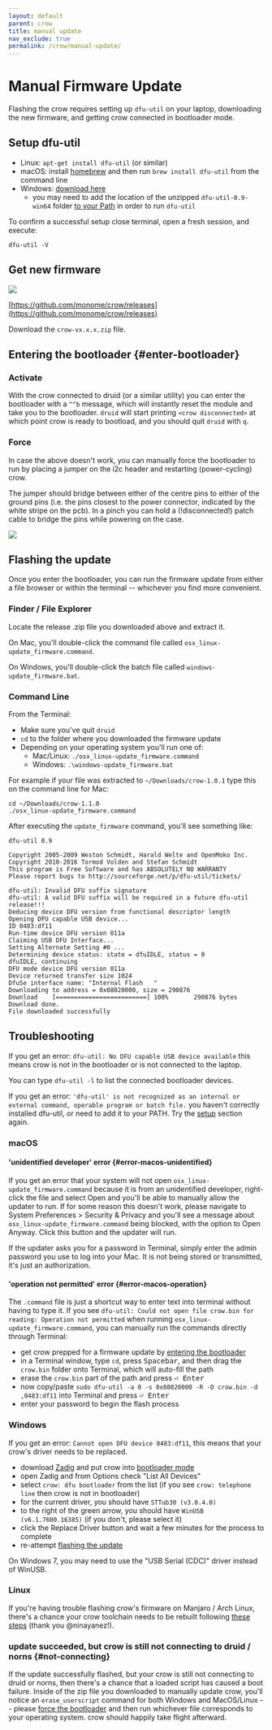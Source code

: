 ```yaml
---
layout: default
parent: crow
title: manual update
nav_exclude: true
permalink: /crow/manual-update/
---
```


# Manual Firmware Update

Flashing the crow requires setting up `dfu-util` on your laptop, downloading the new firmware, and getting crow connected in bootloader mode.

## Setup dfu-util<a name="setup"></a>

- Linux: `apt-get install dfu-util` (or similar)
- macOS: install [homebrew](https://brew.sh) and then run `brew install dfu-util` from the command line
- Windows: [download here](http://dfu-util.sourceforge.net/releases/dfu-util-0.9-win64.zip)
	- you may need to add the location of the unzipped `dfu-util-0.9-win64` folder [to your Path](https://www.architectryan.com/2018/03/17/add-to-the-path-on-windows-10/) in order to run `dfu-util`

To confirm a successful setup close terminal, open a fresh session, and execute:

```
dfu-util -V
```

## Get new firmware

![](../images/crow-release.png)

[https://github.com/monome/crow/releases](https://github.com/monome/crow/releases)

Download the `crow-vx.x.x.zip` file.


## Entering the bootloader {#enter-bootloader}

### Activate

With the crow connected to druid (or a similar utility) you can enter the bootloader with a `^^b` message, which will instantly reset the module and take you to the bootloader. `druid` will start printing `<crow disconnected>` at which point crow is ready to bootload, and you should quit `druid` with `q`.

### Force

In case the above doesn't work, you can manually force the bootloader to run by placing a jumper on the i2c header and restarting (power-cycling) crow.

The jumper should bridge between either of the centre pins to either of the
ground pins (i.e. the pins closest to the power connector, indicated by the
white stripe on the pcb). In a pinch you can hold a (!disconnected!) patch cable
to bridge the pins while powering on the case.

![](../images/crow-dfu.jpg)

## Flashing the update

Once you enter the bootloader, you can run the firmware update from either a file browser or within the terminal -- whichever you find more convenient.

### Finder / File Explorer

Locate the release .zip file you downloaded above and extract it.

On Mac, you'll double-click the command file called `osx_linux-update_firmware.command`.

On Windows, you'll double-click the batch file called `windows-update_firmware.bat`.

### Command Line

From the Terminal:

* Make sure you've quit `druid`
* `cd` to the folder where you downloaded the firmware update
* Depending on your operating system you'll run one of:
  * Mac/Linux: `./osx_linux-update_firmware.command`
  * Windows: `.\windows-update_firmware.bat`

For example if your file was extracted to `~/Downloads/crow-1.0.1` type this on the command line for Mac:

```console
cd ~/Downloads/crow-1.1.0
./osx_linux-update_firmware.command
```

After executing the `update_firmware` command, you'll see something like:

```console
dfu-util 0.9

Copyright 2005-2009 Weston Schmidt, Harald Welte and OpenMoko Inc.
Copyright 2010-2016 Tormod Volden and Stefan Schmidt
This program is Free Software and has ABSOLUTELY NO WARRANTY
Please report bugs to http://sourceforge.net/p/dfu-util/tickets/

dfu-util: Invalid DFU suffix signature
dfu-util: A valid DFU suffix will be required in a future dfu-util release!!!
Deducing device DFU version from functional descriptor length
Opening DFU capable USB device...
ID 0483:df11
Run-time device DFU version 011a
Claiming USB DFU Interface...
Setting Alternate Setting #0 ...
Determining device status: state = dfuIDLE, status = 0
dfuIDLE, continuing
DFU mode device DFU version 011a
Device returned transfer size 1024
DfuSe interface name: "Internal Flash   "
Downloading to address = 0x08020000, size = 290876
Download	[=========================] 100%       290876 bytes
Download done.
File downloaded successfully
```

## Troubleshooting

If you get an error: `dfu-util: No DFU capable USB device available` this means crow is not in the bootloader or is not connected to the laptop.

You can type `dfu-util -l` to list the connected bootloader devices.

If you get an error: `'dfu-util' is not recognized as an internal or external command, operable program or batch file.` you haven't correctly installed dfu-util, or need to add it to your PATH. Try the [setup](#setup) section again.

### macOS

#### 'unidentified developer' error {#error-macos-unidentified}

If you get an error that your system will not open `osx_linux-update_firmware.command` because it is from an unidentified developer, right-click the file and select Open and you'll be able to manually allow the updater to run. If for some reason this doesn't work, please navigate to System Preferences > Security & Privacy and you'll see a message about `osx_linux-update_firmware.command` being blocked, with the option to Open Anyway. Click this button and the updater will run.

If the updater asks you for a password in Terminal, simply enter the admin password you use to log into your Mac. It is not being stored or transmitted, it's just an authorization.

#### 'operation not permitted' error {#error-macos-operation}

The `.command` file is just a shortcut way to enter text into terminal without having to type it. If you see `dfu-util: Could not open file crow.bin for reading: Operation not permitted` when running `osx_linux-update_firmware.command`, you can manually run the commands directly through Terminal:

- get crow prepped for a firmware update by [entering the bootloader](#enter-bootloader)
- in a Terminal window, type `cd`, press <kbd>Spacebar</kbd>, and then drag the `crow.bin` folder onto Terminal, which will auto-fill the path
- erase the `crow.bin` part of the path and press <kbd>⏎ Enter</kbd>
- now copy/paste `sudo dfu-util -a 0 -s 0x08020000 -R -D crow.bin -d ,0483:df11` into Terminal and press <kbd>⏎ Enter</kbd>
- enter your password to begin the flash process

### Windows

If you get an error:  `Cannot open DFU device 0483:df11`, this means that your crow's driver needs to be replaced.

- download [Zadig](https://zadig.akeo.ie) and put crow into [bootloader mode](#activate-bootloader)
- open Zadig and from Options check "List All Devices"
- select `crow: dfu bootloader` from the list (if you see `crow: telephone line` then crow is not in bootloader)
- for the current driver, you should have `STTub30 (v3.0.4.0)`
- to the right of the green arrow, you should have `WinUSB (v6.1.7600.16385)` (if you don't, please select it)
- click the Replace Driver button and wait a few minutes for the process to complete
- re-attempt [flashing the update](#flashing-the-update)

On Windows 7, you may need to use the "USB Serial (CDC)" driver instead of WinUSB.

### Linux

If you're having trouble flashing crow's firmware on Manjaro / Arch Linux, there's a chance your crow toolchain needs to be rebuilt following [these steps](https://gist.github.com/ninayanez/77479ebac61599158464a3129d851e63) (thank you @ninayanez!).

### update succeeded, but crow is still not connecting to druid / norns {#not-connecting}

If the update successfully flashed, but your crow is still not connecting to druid or norns, then there's a chance that a loaded script has caused a boot failure. Inside of the zip file you downloaded to manually update crow, you'll notice an `erase_userscript` command for both Windows and MacOS/Linux -- please [force the bootloader](#Force) and then run whichever file corresponds to your operating system. crow should happily take flight afterward.
